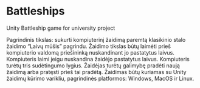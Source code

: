 # Battleships
Unity Battleship game for university project

Pagrindinis tikslas: sukurti kompiuterinį žaidimą paremtą klasikinio stalo žaidimo “Laivų mūšis” pagrindu. Žaidimo tikslas būtų laimėti prieš kompiuterio valdomą priešininką nuskandinant jo pastatytus laivus. Kompiuteris laimi jeigu nuskandina žaidėjo pastatytus laivus. Kompiuteris turėtų tris sudėtingumo lygius. Žaidėjas turėtų galimybę pradėti naują žaidimą arba pratęsti prieš tai pradėtą. Žaidimas būtų kuriamas su Unity žaidimų kūrimo varikliu, pagrindinės platformos: Windows, MacOS ir Linux.
